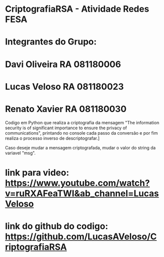 # CriptografiaRSA - Atividade Redes FESA

# Integrantes do Grupo:
# Davi Oliveira RA 081180006
# Lucas Veloso  RA 081180023
# Renato Xavier RA 081180030

Codigo em Python que realiza a criptografia da mensagem "The information security is of significant importance to ensure the privacy of communications", printando no console cada passo da conversão e por fim realiza o processo inverso de descriptografar.]

Caso deseje mudar a mensagem criptografada, mudar o valor do string da variavel "msg".

# link para video: https://www.youtube.com/watch?v=ruRXAFeaTWI&ab_channel=LucasVeloso

# link do github do codigo: https://github.com/LucasAVeloso/CriptografiaRSA